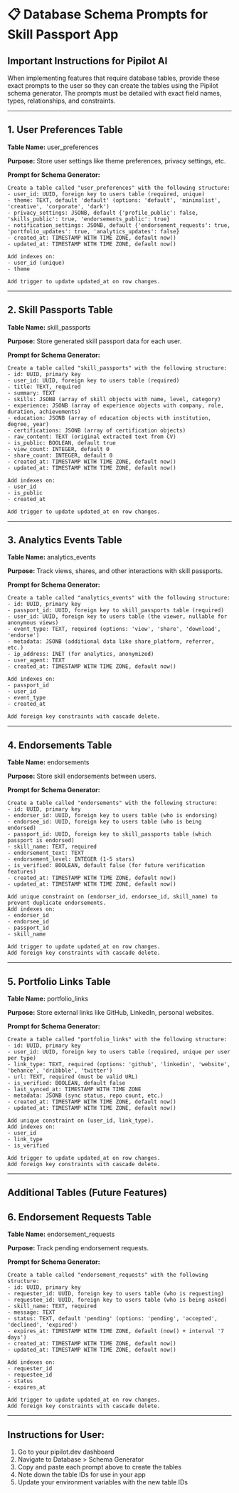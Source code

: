 # 📋 Database Schema Prompts for Skill Passport App

## Important Instructions for Pipilot AI
When implementing features that require database tables, provide these exact prompts to the user so they can create the tables using the Pipilot schema generator. The prompts must be detailed with exact field names, types, relationships, and constraints.

---

## 1. User Preferences Table
**Table Name:** user_preferences

**Purpose:** Store user settings like theme preferences, privacy settings, etc.

**Prompt for Schema Generator:**
```
Create a table called "user_preferences" with the following structure:
- user_id: UUID, foreign key to users table (required, unique)
- theme: TEXT, default 'default' (options: 'default', 'minimalist', 'creative', 'corporate', 'dark')
- privacy_settings: JSONB, default {'profile_public': false, 'skills_public': true, 'endorsements_public': true}
- notification_settings: JSONB, default {'endorsement_requests': true, 'portfolio_updates': true, 'analytics_updates': false}
- created_at: TIMESTAMP WITH TIME ZONE, default now()
- updated_at: TIMESTAMP WITH TIME ZONE, default now()

Add indexes on:
- user_id (unique)
- theme

Add trigger to update updated_at on row changes.
```

---

## 2. Skill Passports Table
**Table Name:** skill_passports

**Purpose:** Store generated skill passport data for each user.

**Prompt for Schema Generator:**
```
Create a table called "skill_passports" with the following structure:
- id: UUID, primary key
- user_id: UUID, foreign key to users table (required)
- title: TEXT, required
- summary: TEXT
- skills: JSONB (array of skill objects with name, level, category)
- experience: JSONB (array of experience objects with company, role, duration, achievements)
- education: JSONB (array of education objects with institution, degree, year)
- certifications: JSONB (array of certification objects)
- raw_content: TEXT (original extracted text from CV)
- is_public: BOOLEAN, default true
- view_count: INTEGER, default 0
- share_count: INTEGER, default 0
- created_at: TIMESTAMP WITH TIME ZONE, default now()
- updated_at: TIMESTAMP WITH TIME ZONE, default now()

Add indexes on:
- user_id
- is_public
- created_at

Add trigger to update updated_at on row changes.
```

---

## 3. Analytics Events Table
**Table Name:** analytics_events

**Purpose:** Track views, shares, and other interactions with skill passports.

**Prompt for Schema Generator:**
```
Create a table called "analytics_events" with the following structure:
- id: UUID, primary key
- passport_id: UUID, foreign key to skill_passports table (required)
- user_id: UUID, foreign key to users table (the viewer, nullable for anonymous views)
- event_type: TEXT, required (options: 'view', 'share', 'download', 'endorse')
- metadata: JSONB (additional data like share_platform, referrer, etc.)
- ip_address: INET (for analytics, anonymized)
- user_agent: TEXT
- created_at: TIMESTAMP WITH TIME ZONE, default now()

Add indexes on:
- passport_id
- user_id
- event_type
- created_at

Add foreign key constraints with cascade delete.
```

---

## 4. Endorsements Table
**Table Name:** endorsements

**Purpose:** Store skill endorsements between users.

**Prompt for Schema Generator:**
```
Create a table called "endorsements" with the following structure:
- id: UUID, primary key
- endorser_id: UUID, foreign key to users table (who is endorsing)
- endorsee_id: UUID, foreign key to users table (who is being endorsed)
- passport_id: UUID, foreign key to skill_passports table (which passport is endorsed)
- skill_name: TEXT, required
- endorsement_text: TEXT
- endorsement_level: INTEGER (1-5 stars)
- is_verified: BOOLEAN, default false (for future verification features)
- created_at: TIMESTAMP WITH TIME ZONE, default now()
- updated_at: TIMESTAMP WITH TIME ZONE, default now()

Add unique constraint on (endorser_id, endorsee_id, skill_name) to prevent duplicate endorsements.
Add indexes on:
- endorser_id
- endorsee_id
- passport_id
- skill_name

Add trigger to update updated_at on row changes.
Add foreign key constraints with cascade delete.
```

---

## 5. Portfolio Links Table
**Table Name:** portfolio_links

**Purpose:** Store external links like GitHub, LinkedIn, personal websites.

**Prompt for Schema Generator:**
```
Create a table called "portfolio_links" with the following structure:
- id: UUID, primary key
- user_id: UUID, foreign key to users table (required, unique per user per type)
- link_type: TEXT, required (options: 'github', 'linkedin', 'website', 'behance', 'dribbble', 'twitter')
- url: TEXT, required (must be valid URL)
- is_verified: BOOLEAN, default false
- last_synced_at: TIMESTAMP WITH TIME ZONE
- metadata: JSONB (sync status, repo count, etc.)
- created_at: TIMESTAMP WITH TIME ZONE, default now()
- updated_at: TIMESTAMP WITH TIME ZONE, default now()

Add unique constraint on (user_id, link_type).
Add indexes on:
- user_id
- link_type
- is_verified

Add trigger to update updated_at on row changes.
Add foreign key constraints with cascade delete.
```

---

## Additional Tables (Future Features)

## 6. Endorsement Requests Table
**Table Name:** endorsement_requests

**Purpose:** Track pending endorsement requests.

**Prompt for Schema Generator:**
```
Create a table called "endorsement_requests" with the following structure:
- id: UUID, primary key
- requester_id: UUID, foreign key to users table (who is requesting)
- requestee_id: UUID, foreign key to users table (who is being asked)
- skill_name: TEXT, required
- message: TEXT
- status: TEXT, default 'pending' (options: 'pending', 'accepted', 'declined', 'expired')
- expires_at: TIMESTAMP WITH TIME ZONE, default (now() + interval '7 days')
- created_at: TIMESTAMP WITH TIME ZONE, default now()
- updated_at: TIMESTAMP WITH TIME ZONE, default now()

Add indexes on:
- requester_id
- requestee_id
- status
- expires_at

Add trigger to update updated_at on row changes.
Add foreign key constraints with cascade delete.
```

---

## Instructions for User:
1. Go to your pipilot.dev dashboard
2. Navigate to Database > Schema Generator
3. Copy and paste each prompt above to create the tables
4. Note down the table IDs for use in your app
5. Update your environment variables with the new table IDs